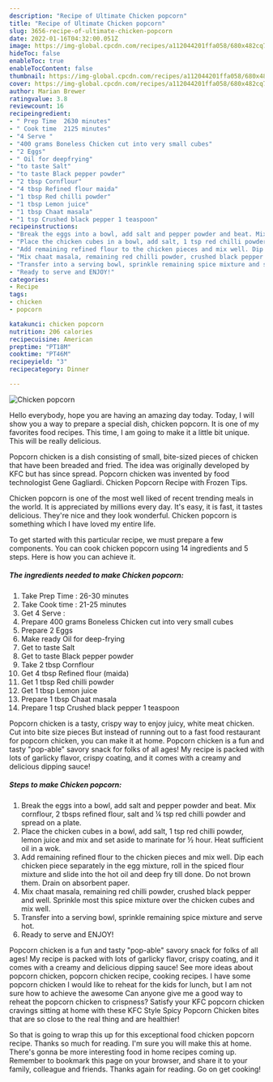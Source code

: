 ```yaml
---
description: "Recipe of Ultimate Chicken popcorn"
title: "Recipe of Ultimate Chicken popcorn"
slug: 3656-recipe-of-ultimate-chicken-popcorn
date: 2022-01-16T04:32:00.051Z
image: https://img-global.cpcdn.com/recipes/a112044201ffa058/680x482cq70/chicken-popcorn-recipe-main-photo.jpg
hideToc: false
enableToc: true
enableTocContent: false
thumbnail: https://img-global.cpcdn.com/recipes/a112044201ffa058/680x482cq70/chicken-popcorn-recipe-main-photo.jpg
cover: https://img-global.cpcdn.com/recipes/a112044201ffa058/680x482cq70/chicken-popcorn-recipe-main-photo.jpg
author: Marian Brewer
ratingvalue: 3.8
reviewcount: 16
recipeingredient:
- " Prep Time  2630 minutes"
- " Cook time  2125 minutes"
- "4 Serve "
- "400 grams Boneless Chicken cut into very small cubes"
- "2 Eggs"
- " Oil for deepfrying"
- "to taste Salt"
- "to taste Black pepper powder"
- "2 tbsp Cornflour"
- "4 tbsp Refined flour maida"
- "1 tbsp Red chilli powder"
- "1 tbsp Lemon juice"
- "1 tbsp Chaat masala"
- "1 tsp Crushed black pepper 1 teaspoon"
recipeinstructions:
- "Break the eggs into a bowl, add salt and pepper powder and beat. Mix cornflour, 2 tbsps refined flour, salt and ¼ tsp red chilli powder and spread on a plate."
- "Place the chicken cubes in a bowl, add salt, 1 tsp red chilli powder, lemon juice and mix and set aside to marinate for ½ hour. Heat sufficient oil in a wok."
- "Add remaining refined flour to the chicken pieces and mix well. Dip each chicken piece separately in the egg mixture, roll in the spiced flour mixture and slide into the hot oil and deep fry till done. Do not brown them. Drain on absorbent paper."
- "Mix chaat masala, remaining red chilli powder, crushed black pepper and well. Sprinkle most this spice mixture over the chicken cubes and mix well."
- "Transfer into a serving bowl, sprinkle remaining spice mixture and serve hot."
- "Ready to serve and ENJOY!"
categories:
- Recipe
tags:
- chicken
- popcorn

katakunci: chicken popcorn 
nutrition: 206 calories
recipecuisine: American
preptime: "PT18M"
cooktime: "PT46M"
recipeyield: "3"
recipecategory: Dinner

---
```



![Chicken popcorn](https://img-global.cpcdn.com/recipes/a112044201ffa058/680x482cq70/chicken-popcorn-recipe-main-photo.jpg)

Hello everybody, hope you are having an amazing day today. Today, I will show you a way to prepare a special dish, chicken popcorn. It is one of my favorites food recipes. This time, I am going to make it a little bit unique. This will be really delicious.

Popcorn chicken is a dish consisting of small, bite-sized pieces of chicken that have been breaded and fried. The idea was originally developed by KFC but has since spread. Popcorn chicken was invented by food technologist Gene Gagliardi. Chicken Popcorn Recipe with Frozen Tips.

Chicken popcorn is one of the most well liked of recent trending meals in the world. It is appreciated by millions every day. It's easy, it is fast, it tastes delicious. They're nice and they look wonderful. Chicken popcorn is something which I have loved my entire life.


To get started with this particular recipe, we must prepare a few components. You can cook chicken popcorn using 14 ingredients and 5 steps. Here is how you can achieve it.

<!--inarticleads1-->

##### The ingredients needed to make Chicken popcorn:

1. Take  Prep Time : 26-30 minutes
1. Take  Cook time : 21-25 minutes
1. Get 4 Serve :
1. Prepare 400 grams Boneless Chicken cut into very small cubes
1. Prepare 2 Eggs
1. Make ready  Oil for deep-frying
1. Get to taste Salt
1. Get to taste Black pepper powder
1. Take 2 tbsp Cornflour
1. Get 4 tbsp Refined flour (maida)
1. Get 1 tbsp Red chilli powder
1. Get 1 tbsp Lemon juice
1. Prepare 1 tbsp Chaat masala
1. Prepare 1 tsp Crushed black pepper 1 teaspoon


Popcorn chicken is a tasty, crispy way to enjoy juicy, white meat chicken. Cut into bite size pieces But instead of running out to a fast food restaurant for popcorn chicken, you can make it at home. Popcorn chicken is a fun and tasty &#34;pop-able&#34; savory snack for folks of all ages! My recipe is packed with lots of garlicky flavor, crispy coating, and it comes with a creamy and delicious dipping sauce! 

<!--inarticleads2-->

##### Steps to make Chicken popcorn:

1. Break the eggs into a bowl, add salt and pepper powder and beat. Mix cornflour, 2 tbsps refined flour, salt and ¼ tsp red chilli powder and spread on a plate.
1. Place the chicken cubes in a bowl, add salt, 1 tsp red chilli powder, lemon juice and mix and set aside to marinate for ½ hour. Heat sufficient oil in a wok.
1. Add remaining refined flour to the chicken pieces and mix well. Dip each chicken piece separately in the egg mixture, roll in the spiced flour mixture and slide into the hot oil and deep fry till done. Do not brown them. Drain on absorbent paper.
1. Mix chaat masala, remaining red chilli powder, crushed black pepper and well. Sprinkle most this spice mixture over the chicken cubes and mix well.
1. Transfer into a serving bowl, sprinkle remaining spice mixture and serve hot.
1. Ready to serve and ENJOY!

Popcorn chicken is a fun and tasty &#34;pop-able&#34; savory snack for folks of all ages! My recipe is packed with lots of garlicky flavor, crispy coating, and it comes with a creamy and delicious dipping sauce! See more ideas about popcorn chicken, popcorn chicken recipe, cooking recipes. I have some popcorn chicken I would like to reheat for the kids for lunch, but I am not sure how to achieve the awesome Can anyone give me a good way to reheat the popcorn chicken to crispness? Satisfy your KFC popcorn chicken cravings sitting at home with these KFC Style Spicy Popcorn Chicken bites that are so close to the real thing and are healthier! 

So that is going to wrap this up for this exceptional food chicken popcorn recipe. Thanks so much for reading. I'm sure you will make this at home. There's gonna be more interesting food in home recipes coming up. Remember to bookmark this page on your browser, and share it to your family, colleague and friends. Thanks again for reading. Go on get cooking!
